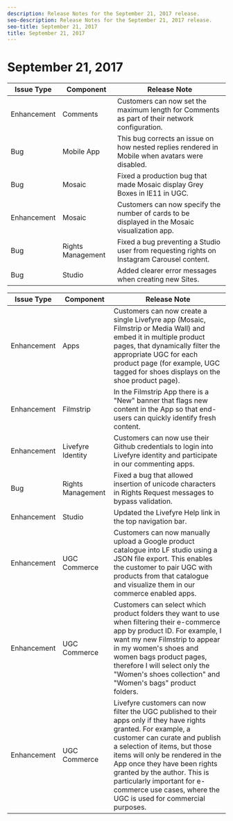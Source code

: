 ```yaml
---
description: Release Notes for the September 21, 2017 release.
seo-description: Release Notes for the September 21, 2017 release.
seo-title: September 21, 2017
title: September 21, 2017
---
```


# September 21, 2017

<table id="table_nyq_j3k_hbb"> 
 <title>Production Release</title> 
 <tgroup cols="3"> 
  <colspec colnum="1" colname="col1" /> 
  <colspec colnum="2" colname="col2" /> 
  <colspec colnum="3" colname="col3" /> 
  <thead>
   <tr> 
    <th class="entry"><b>Issue Type</b></th> 
    <th class="entry"><b>Component</b></th> 
    <th class="entry"><b>Release Note</b></th> 
   </tr>
  </thead> 
  <tbody> 
   <tr> 
    <td>Enhancement</td> 
    <td>Comments</td> 
    <td>Customers can now set the maximum length for Comments as part of their network configuration.</td> 
   </tr> 
   <tr> 
    <td>Bug</td> 
    <td>Mobile App</td> 
    <td>This bug corrects an issue on how nested replies rendered in Mobile when avatars were disabled.</td> 
   </tr> 
   <tr> 
    <td>Bug</td> 
    <td>Mosaic</td> 
    <td>Fixed a production bug that made Mosaic display Grey Boxes in IE11 in UGC.</td> 
   </tr> 
   <tr> 
    <td>Enhancement</td> 
    <td>Mosaic</td> 
    <td>Customers can now specify the number of cards to be displayed in the Mosaic visualization app.</td> 
   </tr> 
   <tr> 
    <td>Bug</td> 
    <td>Rights Management</td> 
    <td>Fixed a bug preventing a Studio user from requesting rights on Instagram Carousel content.</td> 
   </tr> 
   <tr> 
    <td>Bug</td> 
    <td>Studio</td> 
    <td>Added clearer error messages when creating new Sites.</td> 
   </tr> 
  </tbody> 
 </tgroup> 
</table>

<table id="table_yjv_vgk_hbb"> 
 <title>UAT Release</title> 
 <tgroup cols="3"> 
  <colspec colnum="1" colname="col1" /> 
  <colspec colnum="2" colname="col2" /> 
  <colspec colnum="3" colname="col3" /> 
  <thead> 
   <tr> 
    <th class="entry"><b>Issue Type</b></th> 
    <th class="entry"><b>Component</b></th> 
    <th class="entry"><b>Release Note</b></th> 
   </tr> 
  </thead> 
  <tbody> 
   <tr> 
    <td>Enhancement</td> 
    <td>Apps</td> 
    <td>Customers can now create a single Livefyre app (Mosaic, Filmstrip or Media Wall) and embed it in multiple product pages, that dynamically filter the appropriate UGC for each product page (for example, UGC tagged for shoes displays on the shoe product page).</td> 
   </tr> 
   <tr> 
    <td>Enhancement</td> 
    <td>Filmstrip</td> 
    <td>In the Filmstrip App there is a "New" banner that flags new content in the App so that end-users can quickly identify fresh content.</td> 
   </tr> 
   <tr> 
    <td>Enhancement</td> 
    <td>Livefyre Identity</td> 
    <td>Customers can now use their Github credentials to login into Livefyre identity and participate in our commenting apps.</td> 
   </tr> 
   <tr> 
    <td>Bug</td> 
    <td>Rights Management</td> 
    <td>Fixed a bug that allowed insertion of unicode characters in Rights Request messages to bypass validation.</td> 
   </tr> 
   <tr> 
    <td>Enhancement</td> 
    <td>Studio</td> 
    <td>Updated the Livefyre Help link in the top navigation bar.</td> 
   </tr> 
   <tr> 
    <td>Enhancement</td> 
    <td>UGC Commerce</td> 
    <td>Customers can now manually upload a Google product catalogue into LF studio using a JSON file export. This enables the customer to pair UGC with products from that catalogue and visualize them in our commerce enabled apps.</td> 
   </tr> 
   <tr> 
    <td>Enhancement</td> 
    <td>UGC Commerce</td> 
    <td>Customers can select which product folders they want to use when filtering their e-commerce app by product ID. For example, I want my new Filmstrip to appear in my women's shoes and women bags product pages, therefore I will select only the "Women's shoes collection" and "Women's bags" product folders.</td> 
   </tr> 
   <tr> 
    <td>Enhancement</td> 
    <td>UGC Commerce</td> 
    <td>Livefyre customers can now filter the UGC published to their apps only if they have rights granted. For example, a customer can curate and publish a selection of items, but those items will only be rendered in the App once they have been rights granted by the author. This is particularly important for e-commerce use cases, where the UGC is used for commercial purposes.</td> 
   </tr> 
  </tbody> 
 </tgroup> 
</table>

